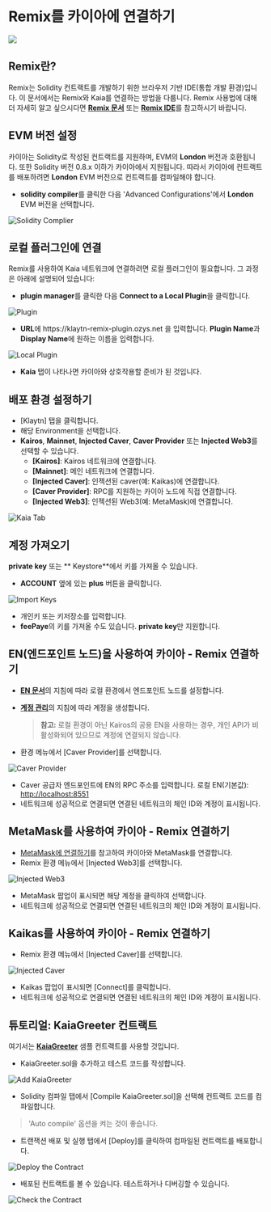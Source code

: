 # Remix를 카이아에 연결하기

![](/img/banners/kaia-remix.png)

## Remix란?

Remix는 Solidity 컨트랙트를 개발하기 위한 브라우저 기반 IDE(통합 개발 환경)입니다. 이 문서에서는 Remix와 Kaia를 연결하는 방법을 다룹니다. Remix 사용법에 대해 더 자세히 알고 싶으시다면 [ **Remix 문서**](https://remix-ide.readthedocs.io/en/latest/) 또는 [**Remix IDE**](https://remix.ethereum.org/)를 참고하시기 바랍니다.

## EVM 버전 설정 <a href="#setup-evm-version" id="setup-evm-version"></a>

카이아는 Solidity로 작성된 컨트랙트를 지원하며, EVM의 **London** 버전과 호환됩니다. 또한 Solidity 버전 0.8.x 이하가 카이아에서 지원됩니다. 따라서 카이아에 컨트랙트를 배포하려면 **London** EVM 버전으로 컨트랙트를 컴파일해야 합니다.

- **solidity compiler**를 클릭한 다음 'Advanced Configurations'에서 **London** EVM 버전을 선택합니다.

![Solidity Complier](/img/build/tutorials/remix-solidity-compiler.png)

## 로컬 플러그인에 연결 <a href="#connect-to-a-local-plugin" id="connect-to-a-local-plugin"></a>

Remix를 사용하여 Kaia 네트워크에 연결하려면 로컬 플러그인이 필요합니다. 그 과정은 아래에 설명되어 있습니다:

- **plugin manager**를 클릭한 다음 **Connect to a Local Plugin**을 클릭합니다.

![Plugin](/img/build/tutorials/remix-environment-plugin.png)

- **URL**에 https\://klaytn-remix-plugin.ozys.net 을 입력합니다. **Plugin Name**과 **Display Name**에 원하는 이름을 입력합니다.

![Local Plugin](/img/build/tutorials/remix-local-plugin.png)

- **Kaia** 탭이 나타나면 카이아와 상호작용할 준비가 된 것입니다.

## 배포 환경 설정하기 <a href="#setting-up-the-deployment-environment" id="setting-up-the-deployment-environment"></a>

- [Klaytn] 탭을 클릭합니다.
- 해당 Environment을 선택합니다.
- **Kairos**, **Mainnet**, **Injected Caver**, **Caver Provider** 또는 **Injected Web3**를 선택할 수 있습니다.
  - **[Kairos]**: Kairos 네트워크에 연결합니다.
  - **[Mainnet]**: 메인 네트워크에 연결합니다.
  - **[Injected Caver]**: 인젝션된 caver(예: Kaikas)에 연결합니다.
  - **[Caver Provider]**: RPC를 지원하는 카이아 노드에 직접 연결합니다.
  - **[Injected Web3]**: 인젝션된 Web3(예: MetaMask)에 연결합니다.

![Kaia Tab](/img/build/tutorials/remix-klaytn-tab.png)

## 계정 가져오기 <a href="#import-account" id="import-account"></a>

**private key** 또는 \*\* Keystore\*\*에서 키를 가져올 수 있습니다.

- **ACCOUNT** 옆에 있는 **plus** 버튼을 클릭합니다.

![Import Keys](/img/build/tutorials/remix-klaytn-import-account.png)

- 개인키 또는 키저장소를 입력합니다.
- **feePaye**의 키를 가져올 수도 있습니다. **private key**만 지원합니다.

## EN(엔드포인트 노드)을 사용하여 카이아 - Remix 연결하기 <a href="#connecting-kaia-remix-using-en" id="connecting-kaia-remix-using-en"></a>

- [**EN 문서**](../smart-contracts/deploy/ken.md#launch-an-en)의 지침에 따라 로컬 환경에서 엔드포인트 노드를 설정합니다.
- [**계정 관리**](../get-started/account/managing-accounts.md)의 지침에 따라 계정을 생성합니다.

  > **참고:** 로컬 환경이 아닌 Kairos의 공용 EN을 사용하는 경우, 개인 API가 비활성화되어 있으므로 계정에 연결되지 않습니다.
- 환경 메뉴에서 [Caver Provider]를 선택합니다.

![Caver Provider](/img/build/tutorials/env-caver-provider.png)

- Caver 공급자 엔드포인트에 EN의 RPC 주소를 입력합니다. 로컬 EN(기본값): [http://localhost:8551](http://localhost:8551/)
- 네트워크에 성공적으로 연결되면 연결된 네트워크의 체인 ID와 계정이 표시됩니다.

## MetaMask를 사용하여 카이아 - Remix 연결하기 <a href="#connecting-kaia-remix-using-metamask" id="connecting-kaia-remix-using-metamask"></a>

- [MetaMask에 연결하기](connecting-metamask)를 참고하여 카이아와 MetaMask를 연결합니다.
- Remix 환경 메뉴에서 [Injected Web3]를 선택합니다.

![Injected Web3](/img/build/tutorials/env-injected-web3.png)

- MetaMask 팝업이 표시되면 해당 계정을 클릭하여 선택합니다.
- 네트워크에 성공적으로 연결되면 연결된 네트워크의 체인 ID와 계정이 표시됩니다.

## Kaikas를 사용하여 카이아 - Remix 연결하기 <a href="#connecting-kaia-remix-using-kaikas" id="connecting-kaia-remix-using-kaikas"></a>

- Remix 환경 메뉴에서 [Injected Caver]를 선택합니다.

![Injected Caver](/img/build/tutorials/env-injected-caver.png)

- Kaikas 팝업이 표시되면 [Connect]를 클릭합니다.
- 네트워크에 성공적으로 연결되면 연결된 네트워크의 체인 ID와 계정이 표시됩니다.

## 튜토리얼: KaiaGreeter 컨트랙트 <a href="#tutorial-kaiagreeter-contract" id="tutorial-kaiagreeter-contract"></a>

여기서는 [**KaiaGreeter**](../smart-contracts/samples/kaiagreeter.md) 샘플 컨트랙트를 사용할 것입니다.

- KaiaGreeter.sol을 추가하고 테스트 코드를 작성합니다.

![Add KaiaGreeter](/img/build/tutorials/remix-add-klaytngreeter.png)

- Solidity 컴파일 탭에서 [Compile KaiaGreeter.sol]을 선택해 컨트랙트 코드를 컴파일합니다.

> 'Auto compile' 옵션을 켜는 것이 좋습니다.

- 트랜잭션 배포 및 실행 탭에서 [Deploy]를 클릭하여 컴파일된 컨트랙트를 배포합니다.

![Deploy the Contract](/img/build/tutorials/remix-deploy-run-tx.png)

- 배포된 컨트랙트를 볼 수 있습니다. 테스트하거나 디버깅할 수 있습니다.

![Check the Contract](/img/build/tutorials/remix-test-or-debug.png)
